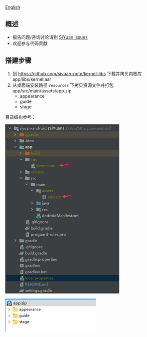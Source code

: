 <a href="https://github.com/siyuan-note/siyuan-android/blob/master/README_en_US.md">English</a>

## 概述

* 报告问题/咨询讨论请到 [SiYuan issues](https://github.com/siyuan-note/siyuan)
* 欢迎参与代码贡献

## 搭建步骤

1. 到 https://github.com/siyuan-note/kernel-libs 下载并拷贝内核库 app/libs/kernel.aar
2. 从桌面端安装路径 `resources` 下拷贝资源文件并打包 app/src/main/assets/app.zip
   * appearance
   * guide
   * stage

目录结构参考：

![project-tree](project-tree.png)

![app.zip](app-zip.png)